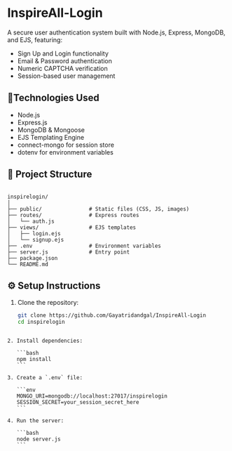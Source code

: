# InspireAll-Login
A secure user authentication system built with Node.js, Express, MongoDB, and EJS, featuring:

- Sign Up and Login functionality
- Email & Password authentication
- Numeric CAPTCHA verification
- Session-based user management


 ## 🔧Technologies Used
- Node.js
- Express.js
- MongoDB & Mongoose
- EJS Templating Engine
- connect-mongo for session store
- dotenv for environment variables

## 📁 Project Structure

```

inspirelogin/
│
├── public/               # Static files (CSS, JS, images)
├── routes/               # Express routes
│   └── auth.js
├── views/                # EJS templates
│   ├── login.ejs
│   └── signup.ejs
├── .env                  # Environment variables
├── server.js             # Entry point
├── package.json
└── README.md

````

## ⚙️ Setup Instructions

1. Clone the repository:
   ```bash
   git clone https://github.com/Gayatridandgal/InspireAll-Login
   cd inspirelogin
````

2. Install dependencies:

   ```bash
   npm install
   ```

3. Create a `.env` file:

   ```env
   MONGO_URI=mongodb://localhost:27017/inspirelogin
   SESSION_SECRET=your_session_secret_here
   ```

4. Run the server:

   ```bash
   node server.js
   ```

